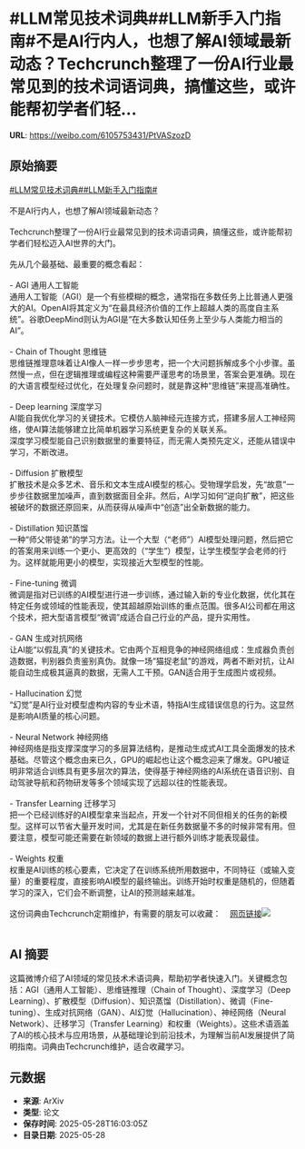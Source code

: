 # #LLM常见技术词典##LLM新手入门指南#不是AI行内人，也想了解AI领域最新动态？Techcrunch整理了一份AI行业最常见到的技术词语词典，搞懂这些，或许能帮初学者们轻...

**URL**: https://weibo.com/6105753431/PtVASzozD

## 原始摘要

<a href="https://m.weibo.cn/search?containerid=231522type%3D1%26t%3D10%26q%3D%23LLM%E5%B8%B8%E8%A7%81%E6%8A%80%E6%9C%AF%E8%AF%8D%E5%85%B8%23&amp;extparam=%23LLM%E5%B8%B8%E8%A7%81%E6%8A%80%E6%9C%AF%E8%AF%8D%E5%85%B8%23" data-hide=""><span class="surl-text">#LLM常见技术词典#</span></a><a href="https://m.weibo.cn/search?containerid=231522type%3D1%26t%3D10%26q%3D%23LLM%E6%96%B0%E6%89%8B%E5%85%A5%E9%97%A8%E6%8C%87%E5%8D%97%23&amp;extparam=%23LLM%E6%96%B0%E6%89%8B%E5%85%A5%E9%97%A8%E6%8C%87%E5%8D%97%23" data-hide=""><span class="surl-text">#LLM新手入门指南#</span></a><br><br>不是AI行内人，也想了解AI领域最新动态？<br><br>Techcrunch整理了一份AI行业最常见到的技术词语词典，搞懂这些，或许能帮初学者们轻松迈入AI世界的大门。<br><br>先从几个最基础、最重要的概念看起：<br><br>- AGI  通用人工智能<br>通用人工智能（AGI）是一个有些模糊的概念，通常指在多数任务上比普通人更强大的AI。OpenAI将其定义为“在最具经济价值的工作上超越人类的高度自主系统”。谷歌DeepMind则认为AGI是“在大多数认知任务上至少与人类能力相当的AI”。<br><br>- Chain of Thought 思维链<br>思维链推理意味着让AI像人一样一步步思考，把一个大问题拆解成多个小步骤。虽然慢一点，但在逻辑推理或编程这种需要严谨思考的场景里，答案会更准确。现在的大语言模型经过优化，在处理复杂问题时，就是靠这种“思维链”来提高准确性。<br><br>- Deep learning 深度学习<br>AI能自我优化学习的关键技术。它模仿人脑神经元连接方式，搭建多层人工神经网络，使AI算法能够建立比简单机器学习系统更复杂的关联关系。<br>深度学习模型能自己识别数据里的重要特征，而无需人类预先定义，还能从错误中学习，不断改进。<br><br>- Diffusion 扩散模型<br>扩散技术是众多艺术、音乐和文本生成AI模型的核心。受物理学启发，先“故意”一步步往数据里加噪声，直到数据面目全非。然后，AI学习如何“逆向扩散”，把这些被破坏的数据还原回来，从而获得从噪声中“创造”出全新数据的能力。<br><br>- Distillation 知识蒸馏<br>一种“师父带徒弟”的学习方法。让一个大型（“老师”）AI模型处理问题，然后把它的答案用来训练一个更小、更高效的（“学生”）模型，让学生模型学会老师的行为。这样就能用更小的模型，实现接近大型模型的性能。<br><br>- Fine-tuning 微调<br>微调是指对已训练的AI模型进行进一步训练，通过输入新的专业化数据，优化其在特定任务或领域的性能表现，使其超越原始训练的重点范围。很多AI公司都在用这个技术，把大型语言模型“微调”成适合自己行业的产品，提升实用性。<br><br>- GAN 生成对抗网络<br>让AI能“以假乱真”的关键技术。它由两个互相竞争的神经网络组成：生成器负责创造数据，判别器负责鉴别真伪。就像一场“猫捉老鼠”的游戏，两者不断对抗，让AI能自动生成极其逼真的数据，无需人工干预。GAN适合用于生成图片或视频。<br><br>- Hallucination 幻觉<br>“幻觉”是AI行业对模型虚构内容的专业术语，特指AI生成错误信息的行为。这显然是影响AI质量的核心问题。<br><br>- Neural Network 神经网络<br>神经网络是指支撑深度学习的多层算法结构，是推动生成式AI工具全面爆发的技术基础。尽管这个概念由来已久，GPU的崛起也让这个概念迎来了爆发。GPU被证明非常适合训练具有更多层次的算法，使得基于神经网络的AI系统在语音识别、自动驾驶导航和药物研发等多个领域实现了远超以往的性能表现。<br><br>- Transfer Learning 迁移学习<br>把一个已经训练好的AI模型拿来当起点，开发一个针对不同但相关的任务的新模型。这样可以节省大量开发时间，尤其是在新任务数据量不多的时候非常有用。但要注意，模型可能还需要在新领域的数据上进行额外训练才能表现最佳。<br><br>- Weights 权重<br>权重是AI训练的核心要素，它决定了在训练系统所用数据中，不同特征（或输入变量）的重要程度，直接影响AI模型的最终输出。训练开始时权重是随机的，但随着学习的深入，它们会不断调整，让AI的预测越来越准。<br><br>这份词典由Techcrunch定期维护，有需要的朋友可以收藏：<a href="https://weibo.cn/sinaurl?u=https%3A%2F%2Ftechcrunch.com%2F2025%2F05%2F25%2Ffrom-llms-to-hallucinations-heres-a-simple-guide-to-common-ai-terms%2F" data-hide=""><span class="url-icon"><img style="width: 1rem;height: 1rem" src="https://h5.sinaimg.cn/upload/2015/09/25/3/timeline_card_small_web_default.png" referrerpolicy="no-referrer"></span><span class="surl-text">网页链接</span></a><img style="" src="https://tvax3.sinaimg.cn/large/006Fd7o3gy1i1vc1ufuhvj31h0108h64.jpg" referrerpolicy="no-referrer"><br><br>

## AI 摘要

这篇微博介绍了AI领域的常见技术术语词典，帮助初学者快速入门。关键概念包括：AGI（通用人工智能）、思维链推理（Chain of Thought）、深度学习（Deep Learning）、扩散模型（Diffusion）、知识蒸馏（Distillation）、微调（Fine-tuning）、生成对抗网络（GAN）、AI幻觉（Hallucination）、神经网络（Neural Network）、迁移学习（Transfer Learning）和权重（Weights）。这些术语涵盖了AI的核心技术与应用场景，从基础理论到前沿技术，为理解当前AI发展提供了简明指南。词典由Techcrunch维护，适合收藏学习。

## 元数据

- **来源**: ArXiv
- **类型**: 论文
- **保存时间**: 2025-05-28T16:03:05Z
- **目录日期**: 2025-05-28
